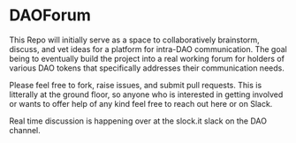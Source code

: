 # DAOForum
This Repo will initially serve as a space to collaboratively brainstorm, discuss, and vet ideas for a platform for intra-DAO communication. The goal being to eventually build the project into a real working forum for holders of various DAO tokens that specifically addresses their communication needs.

Please feel free to fork, raise issues, and submit pull requests. This is litterally at the ground floor, so anyone who is interested in getting involved or wants to offer help of any kind feel free to reach out here or on Slack.

Real time discussion is happening over at the slock.it slack on the DAO channel.

